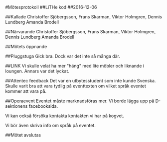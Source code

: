 #Mötesprotokoll
##LiTHe kod
##2016-12-06

##Kallade
Christoffer Sjöbergsson, Frans Skarman, Viktor Holmgren, Dennis Lundberg Amanda Brodell

##Närvarande
Christoffer Sjöbergsson, Frans Skarman, Viktor Holmgren, Dennis Lundberg Amanda Brodell

##Mötets öppnande

##Pluggstuga
Gick bra. Dock var det inte så många där.

##LINK
Vi skulle velat ha mer "häng" med lite möbler och liknande i loungen. Annars var det lyckat.

##Attentec feedback
Det var en utbytesstudent som inte kunde Svenska. Skulle varit bra att vara tydlig på eventtexten
om vilket språk eventet kommer att vara på.

##Operaevent
Eventet måste marknadsföras mer. Vi borde lägga upp på D-sektionens facebooksida. 

Vi kan också försöka kontakta kontakten vi har på kogvet.

Vi bör även skriva info om språk på eventet.

##Mötet avslutas


